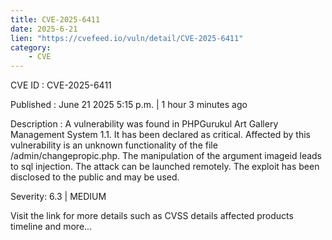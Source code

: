 ```yaml
---
title: CVE-2025-6411
date: 2025-6-21
lien: "https://cvefeed.io/vuln/detail/CVE-2025-6411"
category:
    - CVE
---
```


CVE ID : CVE-2025-6411

Published :  June 21
2025
5:15 p.m. | 1 hour
3 minutes ago

Description : A vulnerability was found in PHPGurukul Art Gallery Management System 1.1. It has been declared as critical. Affected by this vulnerability is an unknown functionality of the file /admin/changepropic.php. The manipulation of the argument imageid leads to sql injection. The attack can be launched remotely. The exploit has been disclosed to the public and may be used.

Severity: 6.3 | MEDIUM

Visit the link for more details
such as CVSS details
affected products
timeline
and more...
